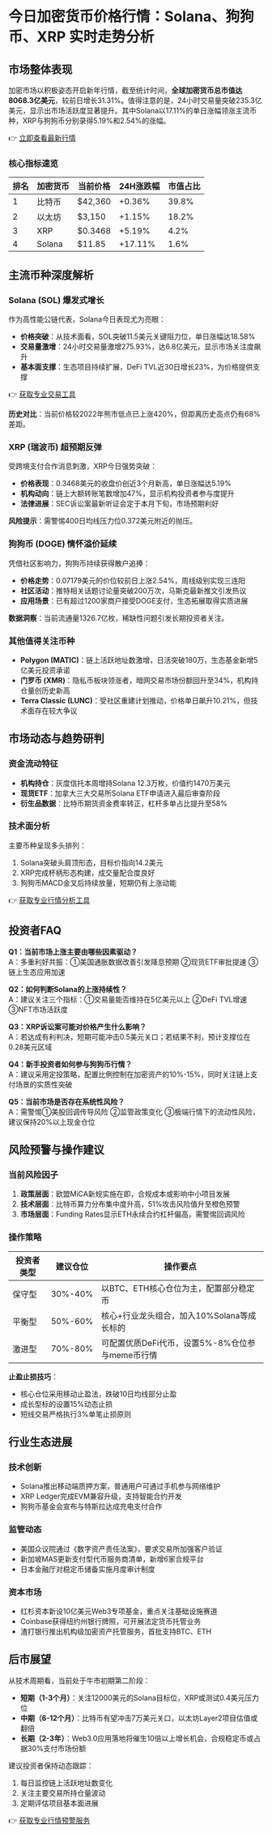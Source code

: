 # 今日加密货币价格行情：Solana、狗狗币、XRP 实时走势分析

## 市场整体表现
加密市场以积极姿态开启新年行情，截至统计时间，**全球加密货币总市值达8068.3亿美元**，较前日增长31.31%。值得注意的是，24小时交易量突破235.3亿美元，显示出市场活跃度显著提升。其中Solana以17.11%的单日涨幅领涨主流币种，XRP与狗狗币分别录得5.19%和2.54%的涨幅。

👉 [立即查看最新行情](https://bit.ly/okx_welcome)

### 核心指标速览
| 排名 | 加密货币 | 当前价格 | 24H涨跌幅 | 市值占比 |
|------|----------|----------|-----------|----------|
| 1    | 比特币   | $42,360  | +0.36%    | 39.8%    |
| 2    | 以太坊   | $3,150   | +1.15%    | 18.2%    |
| 3    | XRP      | $0.3468  | +5.19%    | 4.2%     |
| 4    | Solana   | $11.85   | +17.11%   | 1.6%     |

## 主流币种深度解析

### Solana (SOL) 爆发式增长
作为高性能公链代表，Solana今日表现尤为亮眼：
- **价格突破**：从技术面看，SOL突破11.5美元关键阻力位，单日涨幅达18.58%
- **交易量激增**：24小时交易量激增275.93%，达6.8亿美元，显示市场关注度飙升
- **基本面支撑**：生态项目持续扩展，DeFi TVL近30日增长23%，为价格提供支撑

👉 [获取专业交易工具](https://bit.ly/okx_welcome)

**历史对比**：当前价格较2022年熊市低点已上涨420%，但距离历史高点仍有68%差距。

### XRP (瑞波币) 超预期反弹
受跨境支付合作消息刺激，XRP今日强势突破：
- **价格表现**：0.3468美元的收盘价创近3个月新高，单日涨幅达5.19%
- **机构动向**：链上大额转账笔数增加47%，显示机构投资者参与度提升
- **法律进展**：SEC诉讼案最新听证会定于本月下旬，市场预期利好

**风险提示**：需警惕400日均线压力位0.372美元附近的抛压。

### 狗狗币 (DOGE) 情怀溢价延续
凭借社区影响力，狗狗币持续获得散户追捧：
- **价格走势**：0.07179美元的价位较前日上涨2.54%，周线级别实现三连阳
- **社区活动**：推特相关话题讨论量突破200万次，马斯克最新推文引发热议
- **应用场景**：已有超过1200家商户接受DOGE支付，生态拓展取得实质进展

**数据洞察**：当前流通量1326.7亿枚，稀缺性问题引发长期投资者关注。

### 其他值得关注币种
- **Polygon (MATIC)**：链上活跃地址数激增，日活突破180万，生态基金新增5亿美元投资承诺
- **门罗币 (XMR)**：隐私币板块领涨者，暗网交易市场份额回升至34%，机构持仓量创历史新高
- **Terra Classic (LUNC)**：受社区重建计划推动，价格单日飙升10.21%，但技术面存在较大争议

## 市场动态与趋势研判

### 资金流动特征
- **机构持仓**：灰度信托本周增持Solana 12.3万枚，价值约1470万美元
- **现货ETF**：加拿大三大交易所Solana ETF申请进入最后审查阶段
- **衍生品数据**：比特币期货资金费率转正，杠杆多单占比提升至58%

### 技术面分析
主要币种呈现多头排列：
1. Solana突破头肩顶形态，目标价指向14.2美元
2. XRP完成杯柄形态构建，成交量配合度良好
3. 狗狗币MACD金叉后持续放量，短期仍有上涨动能

👉 [获取专业行情分析工具](https://bit.ly/okx_welcome)

## 投资者FAQ

**Q1：当前市场上涨主要由哪些因素驱动？**  
A：多重利好共振：①美国通胀数据改善引发降息预期 ②现货ETF审批提速 ③链上生态应用加速

**Q2：如何判断Solana的上涨持续性？**  
A：建议关注三个指标：①交易量能否维持在5亿美元以上 ②DeFi TVL增速 ③NFT市场活跃度

**Q3：XRP诉讼案可能对价格产生什么影响？**  
A：若达成有利判决，短期可能冲击0.5美元关口；若结果不利，预计支撑位在0.28美元区域

**Q4：新手投资者如何参与狗狗币行情？**  
A：建议采用定投策略，配置比例控制在加密资产的10%-15%，同时关注链上支付场景的实质性突破

**Q5：当前市场是否存在系统性风险？**  
A：需警惕①美股回调传导风险 ②监管政策变化 ③极端行情下的流动性风险，建议保持20%以上现金仓位

## 风险预警与操作建议

### 当前风险因子
1. **政策层面**：欧盟MiCA新规实施在即，合规成本或影响中小项目发展
2. **技术层面**：比特币算力分布集中度升高，51%攻击风险值升至橙色预警
3. **市场层面**：Funding Rates显示ETH永续合约杠杆偏高，需警惕回调风险

### 操作策略
| 投资者类型 | 建议仓位 | 操作要点 |
|------------|----------|----------|
| 保守型     | 30%-40%  | 以BTC、ETH核心仓位为主，配置部分稳定币 |
| 平衡型     | 50%-60%  | 核心+行业龙头组合，加入10%Solana等成长标的 |
| 激进型     | 70%-80%  | 可配置优质DeFi代币，设置5%-8%仓位参与meme币行情 |

**止盈止损技巧**：
- 核心仓位采用移动止盈法，跌破10日均线部分止盈
- 成长型标的设置15%动态止损
- 短线交易严格执行3%单笔止损原则

## 行业生态进展

### 技术创新
- Solana推出移动端质押方案，普通用户可通过手机参与网络维护
- XRP Ledger完成EVM兼容升级，支持智能合约开发
- 狗狗币基金会宣布与特斯拉达成充电支付合作

### 监管动态
- 美国众议院通过《数字资产责任法案》，要求交易所加强客户验证
- 新加坡MAS更新支付型代币服务商清单，新增6家合规平台
- 日本金融厅对稳定币储备实施月度审计制度

### 资本市场
- 红杉资本新设10亿美元Web3专项基金，重点关注基础设施赛道
- Coinbase获得纽约州银行牌照，可开展法定货币托管业务
- 渣打银行推出机构级加密资产托管服务，首批支持BTC、ETH

## 后市展望

从技术周期看，当前处于牛市初期第二阶段：
- **短期（1-3个月）**：关注12000美元的Solana目标位，XRP或测试0.4美元压力位
- **中期（6-12个月）**：比特币有望冲击7万美元关口，以太坊Layer2项目估值或翻倍
- **长期（2-3年）**：Web3.0应用落地将催生10倍以上增长机会，合规稳定币或占据30%支付市场份额

建议投资者保持动态跟踪：
1. 每日监控链上活跃地址数变化
2. 关注主要交易所持仓量波动
3. 定期评估项目基本面进展

👉 [获取专业行情预警服务](https://bit.ly/okx_welcome)